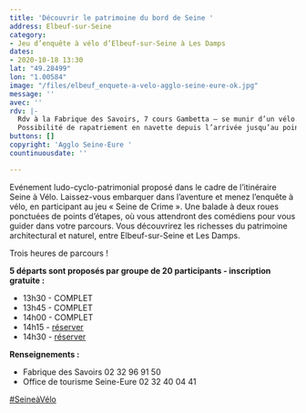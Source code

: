 ```yaml
---
title: 'Découvrir le patrimoine du bord de Seine '
address: Elbeuf-sur-Seine
category:
- Jeu d’enquête à vélo d’Elbeuf-sur-Seine à Les Damps
dates:
- 2020-10-18 13:30
lat: "49.28499"
lon: "1.00584"
image: "/files/elbeuf_enquete-a-velo-agglo-seine-eure-ok.jpg"
message: ''
avec: ''
rdv: |-
  Rdv à la Fabrique des Savoirs, 7 cours Gambetta – se munir d’un vélo.
  Possibilité de rapatriement en navette depuis l’arrivée jusqu’au point de départ.
buttons: []
copyright: 'Agglo Seine-Eure '
countinuousdate: ''

---
```

Evénement ludo-cyclo-patrimonial proposé dans le cadre de l’itinéraire Seine à Vélo. Laissez-vous embarquer dans l’aventure et menez l’enquête à vélo, en participant au jeu « Seine de Crime ». Une balade à deux roues ponctuées de points d’étapes, où vous attendront des comédiens pour vous guider dans votre parcours. Vous découvrirez les richesses du patrimoine architectural et naturel, entre Elbeuf-sur-Seine et Les Damps.

Trois heures de parcours !

**5 départs sont proposés par groupe de 20 participants - inscription gratuite :**

* 13h30 - COMPLET
* 13h45 - COMPLET
* 14h00 - COMPLET
* 14h15 - [réserver](https://www.helloasso.com/associations/maison-de-l-architecture-de-normandie-le-forum/evenements/decouvrir-le-patrimoine-du-bord-de-seine-depart-14h15)
* 14h30 - [réserver](https://www.helloasso.com/associations/maison-de-l-architecture-de-normandie-le-forum/evenements/decouvrir-le-patrimoine-du-bord-de-seine-depart-14h30)

**Renseignements :**

* Fabrique des Savoirs 02 32 96 91 50
* Office de tourisme Seine-Eure 02 32 40 04 41

[#SeineàVélo](https://www.facebook.com/hashtag/seine%C3%A0v%C3%A9lo?__eep__=6&__cft__%5B0%5D=AZXUnzZ29NrTNK21ELSzQDRdbWG6twWCE_0ut-jSwpxyGxBsFdUO6Or6VAgln6EzpKUH2limAlkKsEv7i7KtC4EgktsxBxp-ui9XaFFOGMn1Zm4mMbkE6io8-AG_YeO-67oYpnAlAFeBJtrSceBQuWtsxu8oUjkpp_GEh3ztzWFesA&__tn__=*NK-R)
